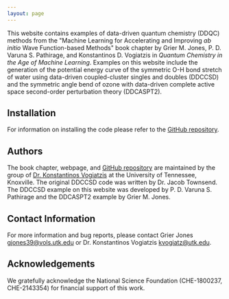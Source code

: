 ```yaml
---
layout: page
---
```

This website contains examples of data-driven quantum chemistry (DDQC) methods from the "Machine Learning for Accelerating and Improving *ab initio* Wave Function-based Methods" book chapter by Grier M. Jones, P. D. Varuna S. Pathirage, and Konstantinos D. Vogiatzis in  *Quantum Chemistry in the Age of Machine Learning*. Examples on this website include the generation of the potential energy curve of the symmetric O-H bond stretch of water using data-driven coupled-cluster singles and doubles (DDCCSD) and the symmetric angle bend of ozone with data-driven complete active space second-order perturbation theory (DDCASPT2).


## Installation
For information on installing the code please refer to the [GitHub repository](https://github.com/ChemRacer/DDQC_Demo).


## Authors
The book chapter, webpage, and [GitHub repository](https://github.com/ChemRacer/DDQC_Demo) are maintained by the group of [Dr. Konstantinos Vogiatzis](https://vogiatzis.utk.edu/) at the University of Tennessee, Knoxville. The original DDCCSD code was written by Dr. Jacob Townsend. The DDCCSD example on this website was developed by P. D. Varuna S. Pathirage and the DDCASPT2 example by Grier M. Jones.


## Contact Information
For more information and bug reports, please contact Grier Jones [gjones39@vols.utk.edu](gjones39@vols.utk.edu) or Dr. Konstantinos Vogiatzis [kvogiatz@utk.edu](kvogiatz@utk.edu).

## Acknowledgements 
We gratefully acknowledge the National Science Foundation (CHE-1800237, CHE-2143354) for financial support of this work.
